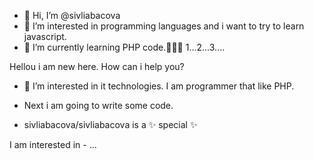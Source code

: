 - 👋 Hi, I’m @sivliabacova
- 👀 I’m interested in programming languages and i want to try to learn javascript.
- 🌱 I’m currently learning PHP code.🌱🌱🌱 1...2...3....


Hellou i am new here. How can i help you?

- 👀 I’m interested in it technologies. I am programmer that like PHP.
- Next i am going to write some code.

- sivliabacova/sivliabacova is a ✨ special ✨ 

I am interested in - ...

<!---
sivliabacova/sivliabacova is a ✨ special ✨ repository because its `README.md` (this file) appears on your GitHub profile.
You can click the Preview link to take a look at your changes.
--->
